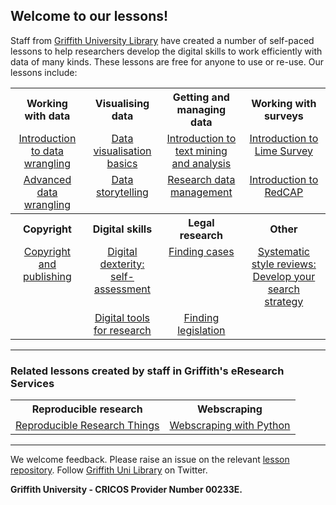 <HTML>
<head> </head>
<body>

<h2>Welcome to our lessons!</h2>

<p>Staff from <a href="https://www.griffith.edu.au/library">Griffith University Library</a> have created a number of self-paced lessons to help researchers develop the digital skills to work efficiently with data of many kinds. These lessons are free for anyone to use or re-use. Our lessons include:</p>

<table>
  <tr>
    <th align="center">Working with data</th>
    <th align="center">Visualising data</th>
    <th align="center">Getting and managing data</th>
    <th align="center">Working with surveys</th>
  </tr>
  <tr>
    <td valign="top" align="center"><a href="https://griffithunilibrary.github.io/intro-data-wrangle/">Introduction to data wrangling</a></td>
    <td valign="top" align="center"><a href="https://griffithunilibrary.github.io/data-vis-basics/">Data visualisation basics</a></td>
    <td valign="top" align="center"><a href="https://griffithunilibrary.github.io/intro-text-mining-analysis/">Introduction to text mining and analysis</a></td>
    <td valign="top" align="center"><a href="https://griffithunilibrary.github.io/limesurvey/">Introduction to Lime Survey</a></td>
  </tr>

  <tr>
    <td valign="top" align="center"><a href="https://griffithunilibrary.github.io/Advanced-data-wrangle/">Advanced data wrangling</a></td>
    <td valign="top" align="center"><a href="https://griffithunilibrary.github.io/data-storytelling/">Data storytelling</a></td>
    <td valign="top" align="center"><a href="https://griffithunilibrary.github.io/Research_data_management/">Research data management</a></td>
    <td valign="top" align="center"><a href="https://griffithunilibrary.github.io/redcap">Introduction to RedCAP</a></td>
  </tr>
  <tr>
    <th align="center">Copyright</th>
    <th align="center">Digital skills</th>
    <th align="center">Legal research</th>
    <th align="center">Other</th>
  </tr>
  <tr>
    <td valign="top" align="center"><a href="https://griffithunilibrary.github.io/copyright-publishing/#/">Copyright and publishing</a></td>
    <td valign="top" align="center"><a href="https://griffithunilibrary.github.io/digital-dexterity//">Digital dexterity: self-assessment</a></td>
    <td valign="top" align="center"><a href="https://griffithunilibrary.github.io/finding-cases/#/">Finding cases</a></td>
    <td valign="top" align="center"><a href="https://griffithunilibrary.github.io/systematic-review-training/index.html">Systematic style reviews: Develop your search strategy</a></td>
  </tr>
  <tr>
    <td> </td>
    <td valign="top" align="center"><a href="https://griffithunilibrary.github.io/digital-tools/">Digital tools for research</a></td>
    <td valign="top" align="center"><a href="https://griffithunilibrary.github.io/finding-legislation/#/">Finding legislation</a></td>
    <td valign="top" align="center"></td>
  </tr>
</table>

<hr>

<h3>Related lessons created by staff in Griffith's eResearch Services</h3>

<table>
  <tr>
    <th align="center">Reproducible research</th>
    <th align="center">Webscraping</th>

  </tr>
  <tr>
    <td valign="top" align="center"><a href="https://guereslib.github.io/Reproducible-Research-Things/">Reproducible Research Things</a></td>
    <td valign="top" align="center"><a href="https://gu-eresearch.github.io/web_scraping_workshop/">Webscraping with Python</a></td>
  </tr>
</table>

<hr>

<p>We welcome feedback. Please raise an issue on the relevant <a href="https://github.com/orgs/GriffithUniLibrary/repositories">lesson repository</a>. Follow <a href="https://twitter.com/GriffithLibrary">Griffith Uni Library</a> on Twitter.</p>

<strong>Griffith University - CRICOS Provider Number 00233E.</strong>

</body>
</HTML>
